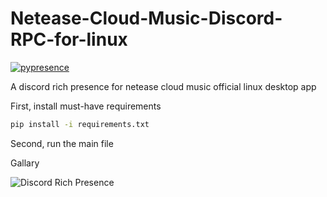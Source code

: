 # Netease-Cloud-Music-Discord-RPC-for-linux

[![pypresence](https://img.shields.io/badge/using-pypresence-00bb88.svg?style=for-the-badge&logo=discord&logoWidth=20)](https://github.com/qwertyquerty/pypresence)

A discord rich presence for netease cloud music official linux desktop app

First, install must-have requirements
```bash
pip install -i requirements.txt
```
Second, run the main file

Gallary

![Discord Rich Presence](https://user-images.githubusercontent.com/22847876/115551934-8fea7700-a260-11eb-9c39-a2286fb81d00.png)
